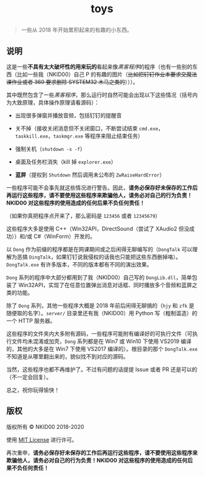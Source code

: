 <h1>
    <p align=center>
        toys
    </p>
</h1>

> 一些从 2018 年开始累积起来的有趣的小东西。

## 说明

这是一些**不具有太大破坏性的用来玩的**看起来像*黑客程序*的程序（也有一些别的东西（比如一些我（NKID00）自己 P 的有趣的图片（~~比如把钉钉作业本要求交魔法课作业或者 360 要求删除 SYSTEM32 木马之类的~~）））。

其中既然包含了一些*黑客程序*，那么运行时自然可能会出现以下这些情况（括号内为大致原理，具体操作原理请看源码）：

- 出现很多弹窗并播放音频，包括钉钉的提醒音

- 关不掉（接收关闭消息但不关闭窗口，不断尝试结束 `cmd.exe`，`taskkill.exe`，`taskmgr.exe` 等程序来阻止结束任务）

- 强制关机（`shutdown -s -f`）

- 桌面及任务栏消失（kill 掉 `explorer.exe`）

- **蓝屏**（提权到 `Shutdown` 然后调用未公布的 `ZwRaiseHardError`）

一些程序可能不会事先就这些情况进行警告。因此，**请务必保存好未保存的工作后再运行这些程序，请不要使用这些程序来欺骗他人，请务必对自己的行为负责！NKID00 对这些程序的使用造成的任何后果不负任何责任！**

（如果你真把程序点开来了，那么密码是 `123456` 或者 `12345679`）

这些程序大多是使用 C++（Win32API，DirectSound（尝试了 XAudio2 但没成功））和/或 C#（WinForm）开发的。

以 `Dong` 作为前缀的程序都是在网课期间或之后闲得无聊编写的（`DongTalk` 可以理解为恶搞 `DingTalk`，如果钉钉说我侵权的话我也只能把这些东西删掉咯）。`DongTalk.exe` 有许多版本，不同的版本都有不同的演出效果。

`Dong` 系列的程序中大部分都用到了我（NKID00）自己写的 `DongLib.dll`，简单包装了 Win32API，实现了在任意位置弹出消息对话框、同时播放多个音频和蓝屏之类的功能。

除了 `Dong` 系列，其他一些程序大概是 2018 年前后闲得无聊搞的（`hjy` 和 `zfk` 是随便取的名字）。`server/` 目录里还有我（NKID00）用 Python 写（粗制滥造）的一个 HTTP 服务器。

这些程序的文件夹内大多附有源码，一些程序可能附有编译好的可执行文件（可执行文件均未混淆或加壳，`Dong` 系列都是在 Win7 或 Win10 下使用 VS2019 编译的，其他的大多是在 Win7 下使用 VS2017 编译的）。根目录的那个 `DongTalk.exe` 不知道是从哪里翻出来的，貌似找不到对应的源码。

当然，这些程序也都不再维护了。不过有问题的话提提 Issue 或者 PR 还是可以的（不一定会回复）。

总之，祝你玩得愉快！

## 版权

版权所有 © NKID00 2018-2020

使用 [MIT License](./LICENSE) 进行许可。

再次重申，**请务必保存好未保存的工作后再运行这些程序，请不要使用这些程序来欺骗他人，请务必对自己的行为负责！NKID00 对这些程序的使用造成的任何后果不负任何责任！**
